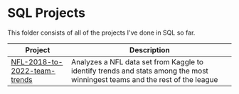 # SQL Projects
This folder consists of all of the projects I've done in SQL so far.

| Project | Description |
|------------ | ------------|
| [NFL-2018-to-2022-team-trends](https://github.com/ShaunJPartridge/Data-Analytics-Portfolio/tree/main/SQL/NFL-2018-to-2022-team-trends) | Analyzes a NFL data set from Kaggle to identify trends and stats among the most winningest teams and the rest of the league |
